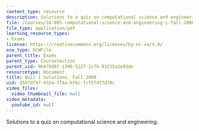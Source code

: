 ```yaml
---
content_type: resource
description: Solutions to a quiz on computational science and engineering.
file: /courses/18-085-computational-science-and-engineering-i-fall-2008/d567df97432a7f4abf6cfcf5fd77d78c_q118085f03sol.pdf
file_type: application/pdf
learning_resource_types:
- Exams
license: https://creativecommons.org/licenses/by-nc-sa/4.0/
ocw_type: OCWFile
parent_title: Exams
parent_type: CourseSection
parent_uid: 9b478d87-1396-5227-2cfb-83235a2e9dde
resourcetype: Document
title: Quiz 1 Solutions, Fall 2008
uid: d567df97-432a-7f4a-bf6c-fcf5fd77d78c
video_files:
  video_thumbnail_file: null
video_metadata:
  youtube_id: null
---
```

Solutions to a quiz on computational science and engineering.